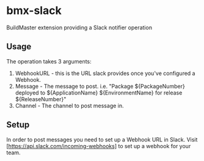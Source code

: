 # bmx-slack
BuildMaster extension providing a Slack notifier operation

## Usage

The operation takes 3 arguments:

1. WebhookURL - this is the URL slack provides once you've configured a Webhook.
2. Message - The message to post.  i.e. "Package ${PackageNumber} deployed to ${ApplicationName} ${EnvironmentName} for release ${ReleaseNumber}"
3. Channel - The channel to post message in.


## Setup
In order to post messages you need to set up a Webhook URL in Slack.  Visit [https://api.slack.com/incoming-webhooks] to set up a webhook for your team.
